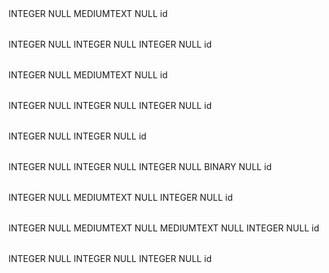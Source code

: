 <?xml version="1.0" encoding="utf-8" ?>
<!-- SQL XML created by WWW SQL Designer, http://code.google.com/p/wwwsqldesigner/ -->
<!-- Active URL: http://schemadesigner.devbootcamp.com/ -->
<sql>
<datatypes db="mysql">
  <group label="Numeric" color="rgb(238,238,170)">
    <type label="Integer" length="0" sql="INTEGER" re="INT" quote=""/>
    <type label="Decimal" length="1" sql="DECIMAL" re="DEC" quote=""/>
    <type label="Single precision" length="0" sql="FLOAT" quote=""/>
    <type label="Double precision" length="0" sql="DOUBLE" re="DOUBLE" quote=""/>
  </group>

  <group label="Character" color="rgb(255,200,200)">
    <type label="Char" length="1" sql="CHAR" quote="'"/>
    <type label="Varchar" length="1" sql="VARCHAR" quote="'"/>
    <type label="Text" length="0" sql="MEDIUMTEXT" re="TEXT" quote="'"/>
    <type label="Binary" length="1" sql="BINARY" quote="'"/>
    <type label="Varbinary" length="1" sql="VARBINARY" quote="'"/>
    <type label="BLOB" length="0" sql="BLOB" re="BLOB" quote="'"/>
  </group>

  <group label="Date &amp; Time" color="rgb(200,255,200)">
    <type label="Date" length="0" sql="DATE" quote="'"/>
    <type label="Time" length="0" sql="TIME" quote="'"/>
    <type label="Datetime" length="0" sql="DATETIME" quote="'"/>
    <type label="Year" length="0" sql="YEAR" quote=""/>
    <type label="Timestamp" length="0" sql="TIMESTAMP" quote="'"/>
  </group>

  <group label="Miscellaneous" color="rgb(200,200,255)">
    <type label="ENUM" length="1" sql="ENUM" quote=""/>
    <type label="SET" length="1" sql="SET" quote=""/>
    <type label="Bit" length="0" sql="bit" quote=""/>
  </group>
</datatypes><table x="348" y="224" name="genre">
<row name="id" null="1" autoincrement="1">
<datatype>INTEGER</datatype>
<default>NULL</default></row>
<row name="name" null="1" autoincrement="0">
<datatype>MEDIUMTEXT</datatype>
<default>NULL</default></row>
<key type="PRIMARY" name="">
<part>id</part>
</key>
</table>
<table x="531" y="207" name="genre_selections">
<row name="id" null="1" autoincrement="1">
<datatype>INTEGER</datatype>
<default>NULL</default></row>
<row name="genre_id" null="1" autoincrement="0">
<datatype>INTEGER</datatype>
<default>NULL</default><relation table="genre" row="id" />
</row>
<row name="user_id" null="1" autoincrement="0">
<datatype>INTEGER</datatype>
<default>NULL</default><relation table="Users" row="id" />
</row>
<key type="PRIMARY" name="">
<part>id</part>
</key>
</table>
<table x="327" y="548" name="roles">
<row name="id" null="1" autoincrement="1">
<datatype>INTEGER</datatype>
<default>NULL</default></row>
<row name="name" null="1" autoincrement="0">
<datatype>MEDIUMTEXT</datatype>
<default>NULL</default></row>
<key type="PRIMARY" name="">
<part>id</part>
</key>
</table>
<table x="561" y="420" name="artist_roles">
<row name="id" null="1" autoincrement="1">
<datatype>INTEGER</datatype>
<default>NULL</default></row>
<row name="user_id" null="1" autoincrement="0">
<datatype>INTEGER</datatype>
<default>NULL</default><relation table="Users" row="id" />
</row>
<row name="role_id" null="1" autoincrement="0">
<datatype>INTEGER</datatype>
<default>NULL</default><relation table="roles" row="id" />
</row>
<key type="PRIMARY" name="">
<part>id</part>
</key>
</table>
<table x="1004" y="724" name="soundcloud">
<row name="id" null="1" autoincrement="1">
<datatype>INTEGER</datatype>
<default>NULL</default></row>
<row name="pick_user_id" null="1" autoincrement="0">
<datatype>INTEGER</datatype>
<default>NULL</default><relation table="Users" row="id" />
</row>
<key type="PRIMARY" name="">
<part>id</part>
</key>
</table>
<table x="1085" y="192" name="picks">
<row name="id" null="1" autoincrement="1">
<datatype>INTEGER</datatype>
<default>NULL</default></row>
<row name="sender_id" null="1" autoincrement="0">
<datatype>INTEGER</datatype>
<default>NULL</default><relation table="Users" row="id" />
</row>
<row name="receiver_id" null="1" autoincrement="0">
<datatype>INTEGER</datatype>
<default>NULL</default><relation table="Users" row="id" />
</row>
<row name="status" null="1" autoincrement="0">
<datatype>BINARY</datatype>
<default>NULL</default></row>
<key type="PRIMARY" name="">
<part>id</part>
</key>
</table>
<table x="1135" y="583" name="pictures">
<row name="id" null="1" autoincrement="1">
<datatype>INTEGER</datatype>
<default>NULL</default></row>
<row name="URL" null="1" autoincrement="0">
<datatype>MEDIUMTEXT</datatype>
<default>NULL</default></row>
<row name="user_id" null="1" autoincrement="0">
<datatype>INTEGER</datatype>
<default>NULL</default><relation table="Users" row="id" />
</row>
<key type="PRIMARY" name="">
<part>id</part>
</key>
</table>
<table x="811" y="287" name="Users">
<row name="id" null="1" autoincrement="1">
<datatype>INTEGER</datatype>
<default>NULL</default></row>
<row name="description" null="1" autoincrement="0">
<datatype>MEDIUMTEXT</datatype>
<default>NULL</default></row>
<row name="zipcode" null="1" autoincrement="0">
<datatype>MEDIUMTEXT</datatype>
<default>NULL</default></row>
<row name="soundcloud_id" null="1" autoincrement="0">
<datatype>INTEGER</datatype>
<default>NULL</default></row>
<key type="PRIMARY" name="">
<part>id</part>
</key>
</table>
<table x="536" y="649" name="searched_roles">
<row name="id" null="1" autoincrement="1">
<datatype>INTEGER</datatype>
<default>NULL</default></row>
<row name="user_id" null="1" autoincrement="0">
<datatype>INTEGER</datatype>
<default>NULL</default><relation table="Users" row="id" />
</row>
<row name="role_id" null="1" autoincrement="0">
<datatype>INTEGER</datatype>
<default>NULL</default><relation table="roles" row="id" />
</row>
<key type="PRIMARY" name="">
<part>id</part>
</key>
</table>
</sql>
